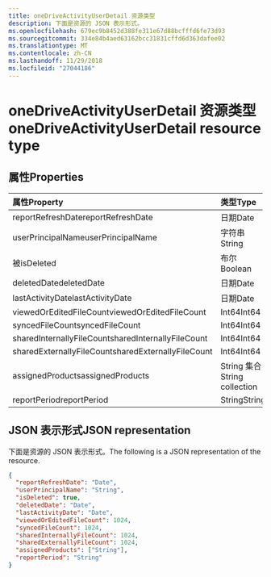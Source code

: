 ```yaml
---
title: oneDriveActivityUserDetail 资源类型
description: 下面是资源的 JSON 表示形式。
ms.openlocfilehash: 679ec9b8452d388fe311e67d88bcfffd6fe73d93
ms.sourcegitcommit: 334e84b4aed63162bcc31831cffd6d363dafee02
ms.translationtype: MT
ms.contentlocale: zh-CN
ms.lasthandoff: 11/29/2018
ms.locfileid: "27044186"
---
```

# <a name="onedriveactivityuserdetail-resource-type"></a><span data-ttu-id="86cf6-103">oneDriveActivityUserDetail 资源类型</span><span class="sxs-lookup"><span data-stu-id="86cf6-103">oneDriveActivityUserDetail resource type</span></span>

## <a name="properties"></a><span data-ttu-id="86cf6-104">属性</span><span class="sxs-lookup"><span data-stu-id="86cf6-104">Properties</span></span>

| <span data-ttu-id="86cf6-105">属性</span><span class="sxs-lookup"><span data-stu-id="86cf6-105">Property</span></span>                  | <span data-ttu-id="86cf6-106">类型</span><span class="sxs-lookup"><span data-stu-id="86cf6-106">Type</span></span>              |
| :------------------------ | :---------------- |
| <span data-ttu-id="86cf6-107">reportRefreshDate</span><span class="sxs-lookup"><span data-stu-id="86cf6-107">reportRefreshDate</span></span>         | <span data-ttu-id="86cf6-108">日期</span><span class="sxs-lookup"><span data-stu-id="86cf6-108">Date</span></span>              |
| <span data-ttu-id="86cf6-109">userPrincipalName</span><span class="sxs-lookup"><span data-stu-id="86cf6-109">userPrincipalName</span></span>         | <span data-ttu-id="86cf6-110">字符串</span><span class="sxs-lookup"><span data-stu-id="86cf6-110">String</span></span>            |
| <span data-ttu-id="86cf6-111">被</span><span class="sxs-lookup"><span data-stu-id="86cf6-111">isDeleted</span></span>                 | <span data-ttu-id="86cf6-112">布尔</span><span class="sxs-lookup"><span data-stu-id="86cf6-112">Boolean</span></span>           |
| <span data-ttu-id="86cf6-113">deletedDate</span><span class="sxs-lookup"><span data-stu-id="86cf6-113">deletedDate</span></span>               | <span data-ttu-id="86cf6-114">日期</span><span class="sxs-lookup"><span data-stu-id="86cf6-114">Date</span></span>              |
| <span data-ttu-id="86cf6-115">lastActivityDate</span><span class="sxs-lookup"><span data-stu-id="86cf6-115">lastActivityDate</span></span>          | <span data-ttu-id="86cf6-116">日期</span><span class="sxs-lookup"><span data-stu-id="86cf6-116">Date</span></span>              |
| <span data-ttu-id="86cf6-117">viewedOrEditedFileCount</span><span class="sxs-lookup"><span data-stu-id="86cf6-117">viewedOrEditedFileCount</span></span>   | <span data-ttu-id="86cf6-118">Int64</span><span class="sxs-lookup"><span data-stu-id="86cf6-118">Int64</span></span>             |
| <span data-ttu-id="86cf6-119">syncedFileCount</span><span class="sxs-lookup"><span data-stu-id="86cf6-119">syncedFileCount</span></span>           | <span data-ttu-id="86cf6-120">Int64</span><span class="sxs-lookup"><span data-stu-id="86cf6-120">Int64</span></span>             |
| <span data-ttu-id="86cf6-121">sharedInternallyFileCount</span><span class="sxs-lookup"><span data-stu-id="86cf6-121">sharedInternallyFileCount</span></span> | <span data-ttu-id="86cf6-122">Int64</span><span class="sxs-lookup"><span data-stu-id="86cf6-122">Int64</span></span>             |
| <span data-ttu-id="86cf6-123">sharedExternallyFileCount</span><span class="sxs-lookup"><span data-stu-id="86cf6-123">sharedExternallyFileCount</span></span> | <span data-ttu-id="86cf6-124">Int64</span><span class="sxs-lookup"><span data-stu-id="86cf6-124">Int64</span></span>             |
| <span data-ttu-id="86cf6-125">assignedProducts</span><span class="sxs-lookup"><span data-stu-id="86cf6-125">assignedProducts</span></span>          | <span data-ttu-id="86cf6-126">String 集合</span><span class="sxs-lookup"><span data-stu-id="86cf6-126">String collection</span></span> |
| <span data-ttu-id="86cf6-127">reportPeriod</span><span class="sxs-lookup"><span data-stu-id="86cf6-127">reportPeriod</span></span>              | <span data-ttu-id="86cf6-128">String</span><span class="sxs-lookup"><span data-stu-id="86cf6-128">String</span></span>            |

## <a name="json-representation"></a><span data-ttu-id="86cf6-129">JSON 表示形式</span><span class="sxs-lookup"><span data-stu-id="86cf6-129">JSON representation</span></span>

<span data-ttu-id="86cf6-130">下面是资源的 JSON 表示形式。</span><span class="sxs-lookup"><span data-stu-id="86cf6-130">The following is a JSON representation of the resource.</span></span>

<!-- {
  "blockType": "resource",
  "@odata.type": "microsoft.graph.oneDriveActivityUserDetail"
} -->

```json
{
  "reportRefreshDate": "Date", 
  "userPrincipalName": "String", 
  "isDeleted": true, 
  "deletedDate": "Date", 
  "lastActivityDate": "Date", 
  "viewedOrEditedFileCount": 1024, 
  "syncedFileCount": 1024, 
  "sharedInternallyFileCount": 1024, 
  "sharedExternallyFileCount": 1024, 
  "assignedProducts": ["String"], 
  "reportPeriod": "String"
}
```
